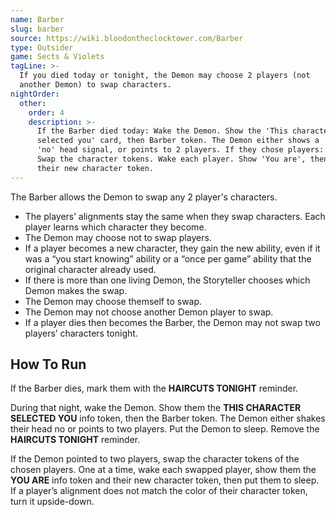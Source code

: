 ```yaml
---
name: Barber
slug: barber
source: https://wiki.bloodontheclocktower.com/Barber
type: Outsider
game: Sects & Violets
tagLine: >-
  If you died today or tonight, the Demon may choose 2 players (not
  another Demon) to swap characters.
nightOrder:
  other:
    order: 4
    description: >-
      If the Barber died today: Wake the Demon. Show the 'This character
      selected you' card, then Barber token. The Demon either shows a
      'no' head signal, or points to 2 players. If they chose players:
      Swap the character tokens. Wake each player. Show 'You are', then
      their new character token.
---
```


The Barber allows the Demon to swap any 2 player's characters.

- The players’ alignments stay the same when they swap characters. Each
  player learns which character they become.
- The Demon may choose not to swap players.
- If a player becomes a new character, they gain the new ability, even
  if it was a “you start knowing” ability or a “once per game” ability
  that the original character already used.
- If there is more than one living Demon, the Storyteller chooses which
  Demon makes the swap.
- The Demon may choose themself to swap.
- The Demon may not choose another Demon player to swap.
- If a player dies then becomes the Barber, the Demon may not swap two
  players’ characters tonight.

## How To Run

If the Barber dies, mark them with the **HAIRCUTS TONIGHT** reminder.

During that night, wake the Demon. Show them the **THIS CHARACTER
SELECTED YOU** info token, then the Barber token. The Demon either
shakes their head no or points to two players. Put the Demon to sleep.
Remove the **HAIRCUTS TONIGHT** reminder.

If the Demon pointed to two players, swap the character tokens of the
chosen players. One at a time, wake each swapped player, show them the
**YOU ARE** info token and their new character token, then put them to
sleep. If a player’s alignment does not match the color of their
character token, turn it upside-down.
